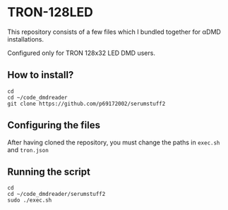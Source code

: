 # TRON-128LED
This repository consists of a few files which I bundled together for αDMD installations. 

Configured only for TRON 128x32 LED DMD users.

## How to install?

```
cd
cd ~/code_dmdreader
git clone https://github.com/p69172002/serumstuff2
```
## Configuring the files
After having cloned the repository, you must change the paths in `exec.sh` and `tron.json`

## Running the script
```
cd
cd ~/code_dmdreader/serumstuff2
sudo ./exec.sh
```
